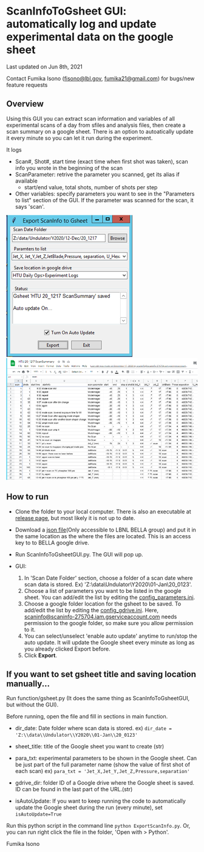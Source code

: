 # ScanInfoToGsheet GUI: automatically log and update experimental data on the google sheet

Last updated on Jun 8th, 2021

Contact Fumika Isono (fisono@lbl.gov, fumika21@gmail.com) for bugs/new feature requests

## Overview
Using this GUI you can extract scan information and variables of all experimental scans of a day from sfiles and analysis files, then create a scan summary on a google sheet. There is an option to autoatically update it every minute so you can let it run during the experiment.

It logs
* Scan#, Shot#, start time (exact time when first shot was taken), scan info you wrote in the beginning of the scan
* ScanParameter: retrive the parameter you scanned, get its alias if available
    - start/end value, total shots, number of shots per step
* Other variables: specify parameters you want to see in the "Parameters to list" section of the GUI. If the parameter was scanned for the scan, it says 'scan'.


![example GUI](example1.png)
![example google sheet](example2.png)

## How to run

* Clone the folder to your local computer. There is also an executable at [release page](https://github.com/GEECS-BELLA/GEECS-Plugins/releases), but most likely it is not up to date.

* Download a [json file](https://drive.google.com/file/d/1q3kZ9eK_sg6X9vrSyA4xOed_7NVv9z0U/view?usp=sharing)(Only accessible to LBNL BELLA group) and put it in the same location as the where the files are located. This is an access key to to BELLA google drive.

* Run ScanInfoToGsheetGUI.py. The GUI will pop up.

* GUI: 
    1. In 'Scan Date Folder' section, choose a folder of a scan date where scan data is stored. Ex) 'Z:\\data\\Undulator\\Y2020\\01-Jan\\20_0123'. 
    2. Choose a list of parameters you want to be listed in the google sheet. You can add/edit the list by editing the [config_parameters.ini](config_parameters.ini).
    3. Choose a google folder location for the gsheet to be saved. To add/edit the list by editing the [config_gdrive.ini](config_gdrive.ini). Here, scaninfo@scaninfo-275704.iam.gserviceaccount.com needs permission to the google folder, so make sure you allow permission to it.
    4. You can select/unselect 'enable auto update' anytime to run/stop the auto update. It will update the Google sheet every minute as long as you already clicked Export before.
    5. Click **Export**.

## If you want to set gsheet title and saving location manually...
Run function/gsheet.py (It does the same thing as ScanInfoToGsheetGUI, but without the GUI).

Before running, open the file and fill in sections in main function.

* dir_date: Date folder where scan data is stored.
    ex) `dir_date = 'Z:\\data\\Undulator\\Y2020\\01-Jan\\20_0123'`
    
* sheet_title: title of the Google sheet you want to create (str)

* para_txt: experimental parameters to be shown in the Google sheet. Can be just part of the full parameter name (show the value of first shot of each scan) 
    ex) `para_txt = 'Jet_X,Jet_Y,Jet_Z,Pressure,separation'`
    
* gdrive_dir: folder ID of a Google drive where the Google sheet is saved. ID can be found in the last part of the URL.(str)

* isAutoUpdate: If you want to keep running the code to automatically update the Google sheet during the run (every minute), set `isAutoUpdate=True`

Run this python script in the command line `python ExportScanInfo.py`. Or, you can run right click the file in the folder, 'Open with > Python'.

Fumika Isono 
